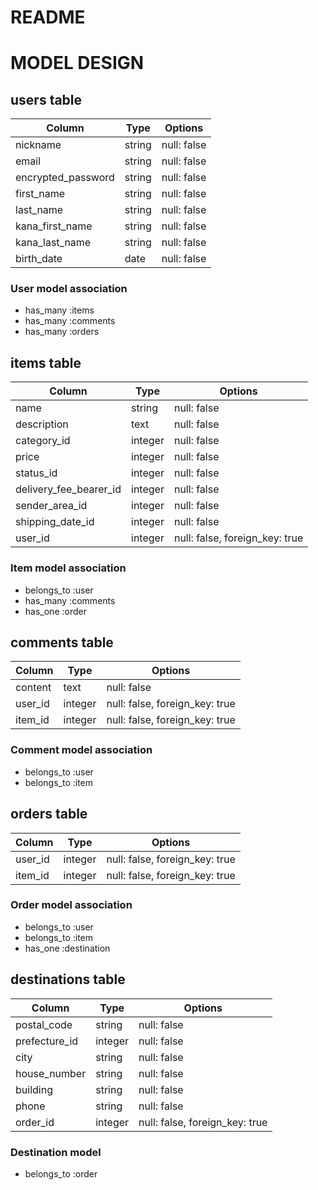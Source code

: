 # README

# MODEL DESIGN

## users table

| Column                | Type    | Options      |
| --------------------- | ------- | ------------ |
| nickname              | string  | null: false  |
| email                 | string  | null: false  |
| encrypted_password    | string  | null: false  |
| first_name            | string  | null: false  |
| last_name             | string  | null: false  |
| kana_first_name       | string  | null: false  |
| kana_last_name        | string  | null: false  |
| birth_date            | date    | null: false  |

### User model association
- has_many :items
- has_many :comments
- has_many :orders

## items table

| Column                 | Type    | Options                        |
| ---------------------- | ------- | ------------------------------ |
| name                   | string  | null: false                    |
| description            | text    | null: false                    |
| category_id            | integer | null: false                    |
| price                  | integer | null: false                    |
| status_id              | integer | null: false                    |
| delivery_fee_bearer_id | integer | null: false                    |
| sender_area_id         | integer | null: false                    |
| shipping_date_id       | integer | null: false                    |
| user_id                | integer | null: false, foreign_key: true |

### Item model association
- belongs_to :user
- has_many :comments
- has_one :order

## comments table

| Column  | Type    | Options                        |
| ------- | ------- | ------------------------------ |
| content | text    | null: false                    |
| user_id | integer | null: false, foreign_key: true |
| item_id | integer | null: false, foreign_key: true |

### Comment model association
- belongs_to :user
- belongs_to :item

## orders table

| Column         | Type    | Options                        |
| -------------- | ------- | ------------------------------ |
| user_id        | integer | null: false, foreign_key: true |
| item_id        | integer | null: false, foreign_key: true |

### Order model association
- belongs_to :user
- belongs_to :item
- has_one :destination

## destinations table

| Column        | Type    | Options                        |
| --------------| ------- | ------------------------------ |
| postal_code   | string  | null: false                    |
| prefecture_id | integer | null: false                    |
| city          | string  | null: false                    |
| house_number  | string  | null: false                    |
| building      | string  | null: false                    |
| phone         | string  | null: false                    |
| order_id      | integer | null: false, foreign_key: true |

### Destination model
- belongs_to :order